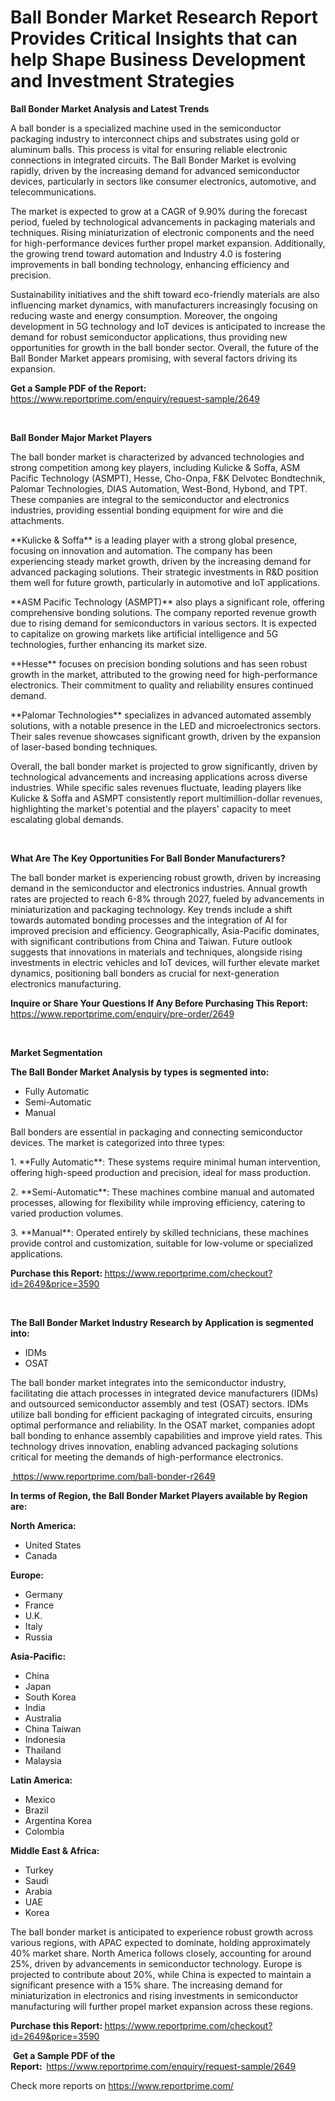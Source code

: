 <p><h1>Ball Bonder Market Research Report Provides Critical Insights that can help Shape Business Development and Investment Strategies</h1></p><p><strong>Ball Bonder Market Analysis and Latest Trends</strong></p>
<p><p>A ball bonder is a specialized machine used in the semiconductor packaging industry to interconnect chips and substrates using gold or aluminum balls. This process is vital for ensuring reliable electronic connections in integrated circuits. The Ball Bonder Market is evolving rapidly, driven by the increasing demand for advanced semiconductor devices, particularly in sectors like consumer electronics, automotive, and telecommunications.</p><p>The market is expected to grow at a CAGR of 9.90% during the forecast period, fueled by technological advancements in packaging materials and techniques. Rising miniaturization of electronic components and the need for high-performance devices further propel market expansion. Additionally, the growing trend toward automation and Industry 4.0 is fostering improvements in ball bonding technology, enhancing efficiency and precision.</p><p>Sustainability initiatives and the shift toward eco-friendly materials are also influencing market dynamics, with manufacturers increasingly focusing on reducing waste and energy consumption. Moreover, the ongoing development in 5G technology and IoT devices is anticipated to increase the demand for robust semiconductor applications, thus providing new opportunities for growth in the ball bonder sector. Overall, the future of the Ball Bonder Market appears promising, with several factors driving its expansion.</p></p>
<p><strong>Get a Sample PDF of the Report:&nbsp;</strong> <a href="https://www.reportprime.com/enquiry/request-sample/2649?utm_campaign=2453&utm_medium=2&utm_source=Github&utm_content=ia&utm_term=18032025&utm_id=ball-bonder">https://www.reportprime.com/enquiry/request-sample/2649</a></p>
<p>&nbsp;</p>
<p><strong>Ball Bonder Major Market Players</strong></p>
<p><p>The ball bonder market is characterized by advanced technologies and strong competition among key players, including Kulicke & Soffa, ASM Pacific Technology (ASMPT), Hesse, Cho-Onpa, F&K Delvotec Bondtechnik, Palomar Technologies, DIAS Automation, West-Bond, Hybond, and TPT. These companies are integral to the semiconductor and electronics industries, providing essential bonding equipment for wire and die attachments.</p><p>**Kulicke & Soffa** is a leading player with a strong global presence, focusing on innovation and automation. The company has been experiencing steady market growth, driven by the increasing demand for advanced packaging solutions. Their strategic investments in R&D position them well for future growth, particularly in automotive and IoT applications.</p><p>**ASM Pacific Technology (ASMPT)** also plays a significant role, offering comprehensive bonding solutions. The company reported revenue growth due to rising demand for semiconductors in various sectors. It is expected to capitalize on growing markets like artificial intelligence and 5G technologies, further enhancing its market size.</p><p>**Hesse** focuses on precision bonding solutions and has seen robust growth in the market, attributed to the growing need for high-performance electronics. Their commitment to quality and reliability ensures continued demand.</p><p>**Palomar Technologies** specializes in advanced automated assembly solutions, with a notable presence in the LED and microelectronics sectors. Their sales revenue showcases significant growth, driven by the expansion of laser-based bonding techniques.</p><p>Overall, the ball bonder market is projected to grow significantly, driven by technological advancements and increasing applications across diverse industries. While specific sales revenues fluctuate, leading players like Kulicke & Soffa and ASMPT consistently report multimillion-dollar revenues, highlighting the market's potential and the players' capacity to meet escalating global demands.</p></p>
<p>&nbsp;</p>
<p><strong>What Are The Key Opportunities For Ball Bonder Manufacturers?</strong></p>
<p><p>The ball bonder market is experiencing robust growth, driven by increasing demand in the semiconductor and electronics industries. Annual growth rates are projected to reach 6-8% through 2027, fueled by advancements in miniaturization and packaging technology. Key trends include a shift towards automated bonding processes and the integration of AI for improved precision and efficiency. Geographically, Asia-Pacific dominates, with significant contributions from China and Taiwan. Future outlook suggests that innovations in materials and techniques, alongside rising investments in electric vehicles and IoT devices, will further elevate market dynamics, positioning ball bonders as crucial for next-generation electronics manufacturing.</p></p>
<p><strong>Inquire or Share Your Questions If Any Before Purchasing This Report:</strong> <a href="https://www.reportprime.com/enquiry/pre-order/2649?utm_campaign=2453&utm_medium=2&utm_source=Github&utm_content=ia&utm_term=18032025&utm_id=ball-bonder">https://www.reportprime.com/enquiry/pre-order/2649</a></p>
<p>&nbsp;</p>
<p><strong>Market Segmentation</strong></p>
<p><strong>The Ball Bonder Market Analysis by types is segmented into:</strong></p>
<p><ul><li>Fully Automatic</li><li>Semi-Automatic</li><li>Manual</li></ul></p>
<p><p>Ball bonders are essential in packaging and connecting semiconductor devices. The market is categorized into three types: </p><p>1. **Fully Automatic**: These systems require minimal human intervention, offering high-speed production and precision, ideal for mass production. </p><p>2. **Semi-Automatic**: These machines combine manual and automated processes, allowing for flexibility while improving efficiency, catering to varied production volumes.</p><p>3. **Manual**: Operated entirely by skilled technicians, these machines provide control and customization, suitable for low-volume or specialized applications.</p></p>
<p><strong>Purchase this Report:&nbsp;</strong><a href="https://www.reportprime.com/checkout?id=2649&price=3590&utm_campaign=2453&utm_medium=2&utm_source=Github&utm_content=ia&utm_term=18032025&utm_id=ball-bonder">https://www.reportprime.com/checkout?id=2649&price=3590</a></p>
<p>&nbsp;</p>
<p><strong>The Ball Bonder Market Industry Research by Application is segmented into:</strong></p>
<p><ul><li>IDMs</li><li>OSAT</li></ul></p>
<p><p>The ball bonder market integrates into the semiconductor industry, facilitating die attach processes in integrated device manufacturers (IDMs) and outsourced semiconductor assembly and test (OSAT) sectors. IDMs utilize ball bonding for efficient packaging of integrated circuits, ensuring optimal performance and reliability. In the OSAT market, companies adopt ball bonding to enhance assembly capabilities and improve yield rates. This technology drives innovation, enabling advanced packaging solutions critical for meeting the demands of high-performance electronics.</p></p>
<p><a href="https://www.reportprime.com/ball-bonder-r2649?utm_campaign=2453&utm_medium=2&utm_source=Github&utm_content=ia&utm_term=18032025&utm_id=ball-bonder">&nbsp;https://www.reportprime.com/ball-bonder-r2649</a></p>
<p><strong>In terms of Region, the Ball Bonder Market Players available by Region are:</strong></p>
<p>
    <p> <strong> North America: </strong>
        <ul>
            <li>United States</li>
            <li>Canada</li>
        </ul>
        </p> 
    <p> <strong> Europe: </strong>
        <ul>
            <li>Germany</li>
            <li>France</li>
            <li>U.K.</li>
            <li>Italy</li>
            <li>Russia</li>
        </ul>
        </p> 
    <p> <strong> Asia-Pacific: </strong>
        <ul>
            <li>China</li>
            <li>Japan</li>
            <li>South Korea</li>
            <li>India</li>
            <li>Australia</li>
            <li>China Taiwan</li>
            <li>Indonesia</li>
            <li>Thailand</li>
            <li>Malaysia</li>
        </ul>
        </p> 
    <p> <strong> Latin America: </strong>
        <ul>
            <li>Mexico</li>
            <li>Brazil</li>
            <li>Argentina Korea</li>
            <li>Colombia</li>
        </ul>
        </p> 
    <p> <strong> Middle East & Africa: </strong>
        <ul>
            <li>Turkey</li>
            <li>Saudi</li>
            <li>Arabia</li>
            <li>UAE</li>
            <li>Korea</li>
        </ul>
    </p>
    </p>
<p><p>The ball bonder market is anticipated to experience robust growth across various regions, with APAC expected to dominate, holding approximately 40% market share. North America follows closely, accounting for around 25%, driven by advancements in semiconductor technology. Europe is projected to contribute about 20%, while China is expected to maintain a significant presence with a 15% share. The increasing demand for miniaturization in electronics and rising investments in semiconductor manufacturing will further propel market expansion across these regions.</p></p>
<p><strong>Purchase this Report: </strong><a href="https://www.reportprime.com/checkout?id=2649&price=3590&utm_campaign=2453&utm_medium=2&utm_source=Github&utm_content=ia&utm_term=18032025&utm_id=ball-bonder">https://www.reportprime.com/checkout?id=2649&price=3590</a></p>
<p>&nbsp;<strong>Get a Sample PDF of the Report:&nbsp;&nbsp;</strong><a href="https://www.reportprime.com/enquiry/request-sample/2649?utm_campaign=2453&utm_medium=2&utm_source=Github&utm_content=ia&utm_term=18032025&utm_id=ball-bonder">https://www.reportprime.com/enquiry/request-sample/2649</a></p>
<p><strong></strong></p>
<p>Check more reports on <a href="https://www.reportprime.com/?utm_campaign=2453&utm_medium=2&utm_source=Github&utm_content=ia&utm_term=18032025&utm_id=ball-bonder">https://www.reportprime.com/</a></p>